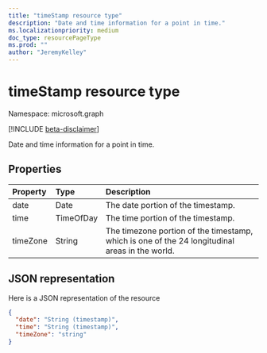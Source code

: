 ```yaml
---
title: "timeStamp resource type"
description: "Date and time information for a point in time."
ms.localizationpriority: medium
doc_type: resourcePageType
ms.prod: ""
author: "JeremyKelley"
---
```


# timeStamp resource type

Namespace: microsoft.graph

[!INCLUDE [beta-disclaimer](../../includes/beta-disclaimer.md)]

Date and time information for a point in time.

## Properties
| Property	   | Type	|Description|
|:---------------|:--------|:----------|
|date|Date|The date portion of the timestamp.|
|time|TimeOfDay|The time portion of the timestamp.|
|timeZone|String|The timezone portion of the timestamp, which is one of the 24 longitudinal areas in the world.|

## JSON representation

Here is a JSON representation of the resource

<!-- {
  "blockType": "resource",
  "optionalProperties": [

  ],
  "@odata.type": "microsoft.graph.timeStamp"
}-->

```json
{
  "date": "String (timestamp)",
  "time": "String (timestamp)",
  "timeZone": "string"
}
```

<!-- uuid: 8fcb5dbc-d5aa-4681-8e31-b001d5168d79
2015-10-25 14:57:30 UTC -->
<!--
{
  "type": "#page.annotation",
  "description": "timeStamp resource",
  "keywords": "",
  "section": "documentation",
  "tocPath": "",
  "suppressions": []
}
-->


